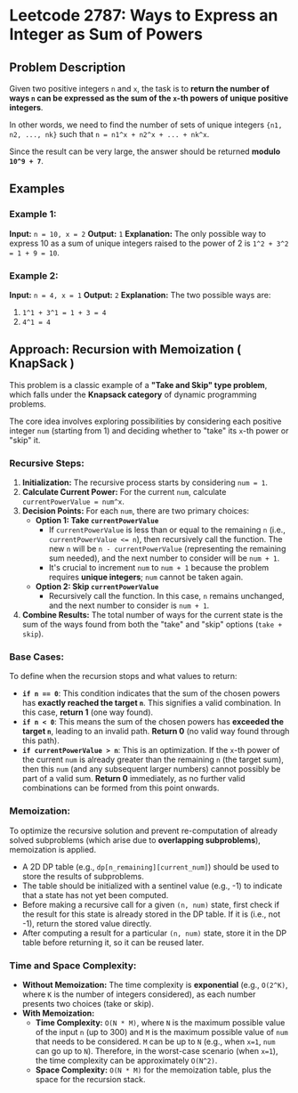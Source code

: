 
# Leetcode 2787: Ways to Express an Integer as Sum of Powers

## Problem Description

Given two positive integers `n` and `x`, the task is to **return the number of ways `n` can be expressed as the sum of the `x`-th powers of unique positive integers**.

In other words, we need to find the number of sets of unique integers `{n1, n2, ..., nk}` such that `n = n1^x + n2^x + ... + nk^x`.

Since the result can be very large, the answer should be returned **modulo `10^9 + 7`**.

## Examples

### Example 1:

**Input:** `n = 10, x = 2`
**Output:** `1`
**Explanation:** The only possible way to express 10 as a sum of unique integers raised to the power of 2 is `1^2 + 3^2 = 1 + 9 = 10`.

### Example 2:

**Input:** `n = 4, x = 1`
**Output:** `2`
**Explanation:** The two possible ways are:
1.  `1^1 + 3^1 = 1 + 3 = 4`
2.  `4^1 = 4`

## Approach: Recursion with Memoization ( KnapSack )

This problem is a classic example of a **"Take and Skip" type problem**, which falls under the **Knapsack category** of dynamic programming problems.

The core idea involves exploring possibilities by considering each positive integer `num` (starting from 1) and deciding whether to "take" its `x`-th power or "skip" it.

### Recursive Steps:

1.  **Initialization:** The recursive process starts by considering `num = 1`.
2.  **Calculate Current Power:** For the current `num`, calculate `currentPowerValue = num^x`.
3.  **Decision Points:** For each `num`, there are two primary choices:
    *   **Option 1: Take `currentPowerValue`**
        *   If `currentPowerValue` is less than or equal to the remaining `n` (i.e., `currentPowerValue <= n`), then recursively call the function. The new `n` will be `n - currentPowerValue` (representing the remaining sum needed), and the next number to consider will be `num + 1`.
        *   It's crucial to increment `num` to `num + 1` because the problem requires **unique integers**; `num` cannot be taken again.
    *   **Option 2: Skip `currentPowerValue`**
        *   Recursively call the function. In this case, `n` remains unchanged, and the next number to consider is `num + 1`.
4.  **Combine Results:** The total number of ways for the current state is the sum of the ways found from both the "take" and "skip" options (`take + skip`).

### Base Cases:

To define when the recursion stops and what values to return:

*   **`if n == 0`**: This condition indicates that the sum of the chosen powers has **exactly reached the target `n`**. This signifies a valid combination. In this case, **return 1** (one way found).
*   **`if n < 0`**: This means the sum of the chosen powers has **exceeded the target `n`**, leading to an invalid path. **Return 0** (no valid way found through this path).
*   **`if currentPowerValue > n`**: This is an optimization. If the `x`-th power of the current `num` is already greater than the remaining `n` (the target sum), then this `num` (and any subsequent larger numbers) cannot possibly be part of a valid sum. **Return 0** immediately, as no further valid combinations can be formed from this point onwards.

### Memoization:

To optimize the recursive solution and prevent re-computation of already solved subproblems (which arise due to **overlapping subproblems**), memoization is applied.

*   A 2D DP table (e.g., `dp[n_remaining][current_num]`) should be used to store the results of subproblems.
*   The table should be initialized with a sentinel value (e.g., -1) to indicate that a state has not yet been computed.
*   Before making a recursive call for a given `(n, num)` state, first check if the result for this state is already stored in the DP table. If it is (i.e., not -1), return the stored value directly.
*   After computing a result for a particular `(n, num)` state, store it in the DP table before returning it, so it can be reused later.

### Time and Space Complexity:

*   **Without Memoization:** The time complexity is **exponential** (e.g., `O(2^K)`, where `K` is the number of integers considered), as each number presents two choices (take or skip).
*   **With Memoization:**
    *   **Time Complexity:** `O(N * M)`, where `N` is the maximum possible value of the input `n` (up to 300) and `M` is the maximum possible value of `num` that needs to be considered. `M` can be up to `N` (e.g., when `x=1`, `num` can go up to `N`). Therefore, in the worst-case scenario (when `x=1`), the time complexity can be approximately `O(N^2)`.
    *   **Space Complexity:** `O(N * M)` for the memoization table, plus the space for the recursion stack.


